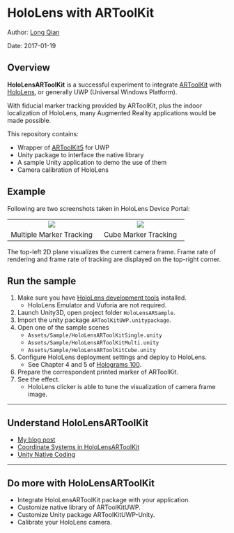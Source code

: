 HoloLens with ARToolKit
===
Author: [Long Qian](https://longqian.me/aboutme)

Date: 2017-01-19

## Overview
**HoloLensARToolKit** is a successful experiment to integrate [ARToolKit](http://artoolkit.org/) with [HoloLens](https://www.microsoft.com/microsoft-hololens/en-us), or generally UWP (Universal Windows Platform).

With fiducial marker tracking provided by ARToolKit, plus the indoor localization of HoloLens, many Augmented Reality applications would be made possible.

This repository contains:
- Wrapper of [ARToolKit5](https://github.com/artoolkit/artoolkit5) for UWP
- Unity package to interface the native library
- A sample Unity application to demo the use of them
- Camera calibration of HoloLens

## Example
Following are two screenshots taken in HoloLens Device Portal:
<table border=0>
<tr>
	<td align="center" width="50%"><img src="https://cloud.githubusercontent.com/assets/8185982/22189679/0a6f8a6e-e0ec-11e6-8563-ecae01e7d294.jpg" /></td>
	<td align="center" width="50%"><img src="https://cloud.githubusercontent.com/assets/8185982/22190907/907d311c-e0f4-11e6-84b4-91b47586b008.jpg" /></td>
</tr>
<tr>
	<td align="center">Multiple Marker Tracking</td>
	<td align="center">Cube Marker Tracking</td>
</tr>
</table>
The top-left 2D plane visualizes the current camera frame. Frame rate of rendering and frame rate of tracking are displayed on the top-right corner.

## Run the sample
1. Make sure you have [HoloLens development tools](https://developer.microsoft.com/en-us/windows/holographic/install_the_tools) installed.
	* HoloLens Emulator and Vuforia are not required.
2. Launch Unity3D, open project folder ```HoloLensARSample```.
3. Import the unity package ```ARToolKitUWP.unitypackage```.
4. Open one of the sample scenes
	* ```Assets/Sample/HoloLensARToolKitSingle.unity```
	* ```Assets/Sample/HoloLensARToolKitMulti.unity```
	* ```Assets/Sample/HoloLensARToolKitCube.unity```
5. Configure HoloLens deployment settings and deploy to HoloLens.
	* See Chapter 4 and 5 of [Holograms 100](https://developer.microsoft.com/en-us/windows/holographic/holograms_100).
6. Prepare the correspondent printed marker of ARToolKit.
7. See the effect.
	* HoloLens clicker is able to tune the visualization of camera frame image.


---

## Understand HoloLensARToolKit
- [My blog post](https://longqian.me/2017/01/20/artoolkit-on-hololens/)
- [Coordinate Systems in HoloLensARToolKit](https://github.com/qian256/HoloLensARToolKit/wiki/Coordinate-Systems)
- [Unity Native Coding](https://github.com/qian256/HoloLensARToolKit/wiki/Unity-Native-Coding)


---

## Do more with HoloLensARToolKit
- Integrate HoloLensARToolKit package with your application.
- Customize native library of ARToolKitUWP.
- Customize Unity package ARToolKitUWP-Unity.
- Calibrate your HoloLens camera.


